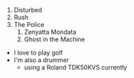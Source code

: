 1. Disturbed
2. Rush
3. The Police
    1. Zenyatta Mondata
    2. Ghost in the Machine
  
* I love to play golf
* I'm also a drummer
  * using a Roland TDK50KVS currently
  
